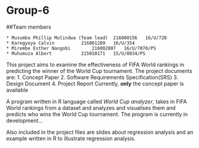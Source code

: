 Group-6
=======

##Team members

	* Musumba Phillip Mulindwa (Team lead)	216000156	16/U/720
	* Karegyeya Calvin			216001289 	16/U/354
	* Mirembe Esther Nangobi		216002807	16/U/7070/PS
	* Muhumuza Albert			215010171	15/U/8034/PS

This project aims to examine the effectiveness of FIFA World rankings in predicting the winner of the World Cup tournament. The project documents are:
	1. Concept Paper
	2. Software Requirements Specification(SRS)
	3. Design Document
	4. Project Report
Currently, **only** the concept paper is available

A program written in R language called _World Cup analyzer_, takes in FIFA World rankings from a dataset and analyzes and visualises them and predicts who wins the World Cup tournament. The program is currently in development...

Also included in the project files are slides about regression analysis and an example written in R to illustrate regression analysis.